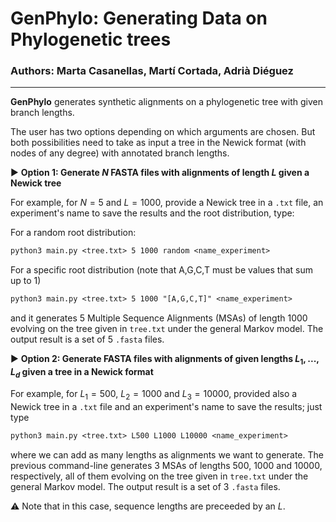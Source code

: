 # GenPhylo: Generating Data on Phylogenetic trees

### Authors: Marta Casanellas, Martí Cortada, Adrià Diéguez

---

**GenPhylo** generates synthetic alignments on a phylogenetic tree with given branch lengths.

The user has two options depending on which arguments are chosen. But both possibilities need to take as input a tree in the Newick format (with nodes of any degree) with annotated branch lengths.

▶️ **Option 1: Generate $N$ FASTA files with alignments of length $L$ given a Newick tree**

For example, for $N = 5$ and $L = 1000$, provide a Newick tree in a ```.txt``` file, an experiment's name to save the results and the root distribution, type:

For a random root distribution:
```diff
python3 main.py <tree.txt> 5 1000 random <name_experiment>
```
For a specific root distribution (note that A,G,C,T must be values that sum up to 1)
```diff
python3 main.py <tree.txt> 5 1000 "[A,G,C,T]" <name_experiment>
```

and it generates $5$ Multiple Sequence Alignments (MSAs) of length 1000 evolving on the tree given in ```tree.txt``` under the general Markov model. The output result is a set of $5$ ```.fasta``` files.

▶️ **Option 2: Generate FASTA files with alignments of given lengths $L_1,...,L_d$ given a tree in a Newick format**

For example, for $L_1 = 500$, $L_2 = 1000$ and $L_3 = 10000$, provided also a Newick tree in a ```.txt``` file and an experiment's name to save the results; just type

```diff
python3 main.py <tree.txt> L500 L1000 L10000 <name_experiment>
```

where we can add as many lengths as alignments we want to generate. The previous command-line generates $3$ MSAs of lengths $500$, $1000$ and $10000$, respectively, all of them evolving on the tree given in ```tree.txt``` under the general Markov model. The output result is a set of $3$ ```.fasta``` files.

⚠️ Note that in this case, sequence lengths are preceeded by an $L$.




